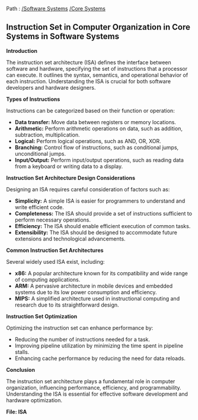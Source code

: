Path : [/Software Systems](<..\..\index.md>) [/Core Systems](<..\index.md>)
## Instruction Set in Computer Organization in Core Systems in Software Systems

**Introduction**

The instruction set architecture (ISA) defines the interface between software and hardware, specifying the set of instructions that a processor can execute. It outlines the syntax, semantics, and operational behavior of each instruction. Understanding the ISA is crucial for both software developers and hardware designers.

**Types of Instructions**

Instructions can be categorized based on their function or operation:

* **Data transfer:** Move data between registers or memory locations.
* **Arithmetic:** Perform arithmetic operations on data, such as addition, subtraction, multiplication.
* **Logical:** Perform logical operations, such as AND, OR, XOR.
* **Branching:** Control flow of instructions, such as conditional jumps, unconditional jumps.
* **Input/Output:** Perform input/output operations, such as reading data from a keyboard or writing data to a display.


**Instruction Set Architecture Design Considerations**

Designing an ISA requires careful consideration of factors such as:

* **Simplicity:** A simple ISA is easier for programmers to understand and write efficient code.
* **Completeness:** The ISA should provide a set of instructions sufficient to perform necessary operations.
* **Efficiency:** The ISA should enable efficient execution of common tasks.
* **Extensibility:** The ISA should be designed to accommodate future extensions and technological advancements.


**Common Instruction Set Architectures**

Several widely used ISA exist, including:

* **x86:** A popular architecture known for its compatibility and wide range of computing applications.
* **ARM:** A pervasive architecture in mobile devices and embedded systems due to its low power consumption and efficiency.
* **MIPS:** A simplified architecture used in instructional computing and research due to its straightforward design.


**Instruction Set Optimization**

Optimizing the instruction set can enhance performance by:

* Reducing the number of instructions needed for a task.
* Improving pipeline utilization by minimizing the time spent in pipeline stalls.
* Enhancing cache performance by reducing the need for data reloads.


**Conclusion**

The instruction set architecture plays a fundamental role in computer organization, influencing performance, efficiency, and programmability. Understanding the ISA is essential for effective software development and hardware optimization.

**File: ISA**
